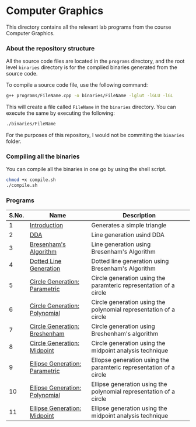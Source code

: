 # Computer Graphics

This directory contains all the relevant lab programs from the course Computer Graphics.

### About the repository structure

All the source code files are located in the `programs` directory, and the root level `binaries` directory is for the complied binaries generated from the source code.

To compile a source code file, use the following command:

```bash
g++ programs/FileName.cpp -o binaries/FileName -lglut -lGLU -lGL
```

This will create a file called `FileName` in the `binaries` directory. You can execute the same by executing the following:

```bash
./binaries/FileName
```

For the purposes of this repository, I would not be commiting the `binaries` folder.

### Compiling all the binaries

You can compile all the binaries in one go by using the shell script.

```bash
chmod +x compile.sh
./compile.sh
```

### Programs

| S.No. | Name                                                                  | Description                                                        |
| ----- | --------------------------------------------------------------------- | ------------------------------------------------------------------ |
| 1     | [Introduction](./programs/01-Intro.cpp)                               | Generates a simple triangle                                        |
| 2     | [DDA](./programs/02-LineUsingDDA.cpp)                                 | Line generation usind DDA                                          |
| 3     | [Bresenham's Algorithm](./programs/03-Bresenham.cpp)                  | Line generation using Bresenham's Algorithm                        |
| 4     | [Dotted Line Generation](./programs/04-DashedLine.cpp)                | Dotted line generation using Bresenham's Algorithm                 |
| 5     | [Circle Generation: Parametric](./programs/05-CircleParametric.cpp)   | Circle generation using the paramteric representation of a circle  |
| 6     | [Circle Generation: Polynomial](./programs/06-CirclePolynomial.cpp)   | Circle generation using the polynomial representation of a circle  |
| 7     | [Circle Generation: Breshenham](./programs/07-CircleBreshenham.cpp)   | Circle generation using Breshenham's algorithm                     |
| 8     | [Circle Generation: Midpoint](./programs/08-CircleMidpoint.cpp)       | Circle generation using the midpoint analysis technique            |
| 9     | [Ellipse Generation: Parametric](./programs/09-EllipseParametric.cpp) | Ellopse generation using the paramteric representation of a circle |
| 10    | [Ellipse Generation: Polynomial](./programs/10-EllipsePolynomial.cpp) | Ellipse generation using the polynomial representation of a circle |
| 11    | [Ellipse Generation: Midpoint](./programs/11-EllipseMidpoint.cpp)     | Ellipse generation using the midpoint analysis technique           |
